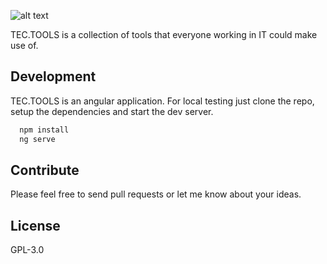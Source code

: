 ![alt text](https://raw.githubusercontent.com/ChillUpX/tectools/master/src/assets/header.png)

TEC.TOOLS is a collection of tools that everyone working in IT could make use of.

## Development
TEC.TOOLS is an angular application. For local testing just clone the repo, setup the dependencies and start the dev server.
```bash
  npm install
  ng serve
```

## Contribute
Please feel free to send pull requests or let me know about your ideas.

## License
GPL-3.0
